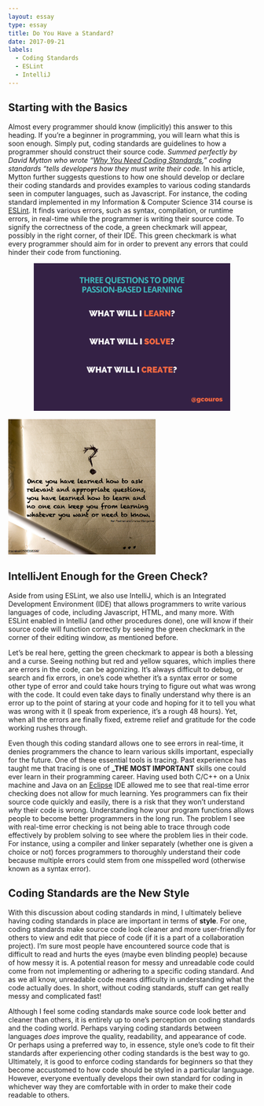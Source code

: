 ```yaml
---
layout: essay
type: essay
title: Do You Have a Standard?
date: 2017-09-21
labels:
  - Coding Standards
  - ESLint
  - IntelliJ
---
```


## Starting with the Basics

Almost every programmer should know (implicitly) this answer to this heading. If you’re a 
beginner in programming, you will learn what this is soon enough. Simply put, coding standards 
are guidelines to how a programmer should construct their source code. *Summed perfectly by 
David Mytton who wrote “[Why You Need Coding Standards](https://www.google.com/url?q=https://www.sitepoint.com/coding-standards/&sa=D&ust=1505977164874000&usg=AFQjCNGxpM_-kka-QARu434KQw1tE4R5Kw),” 
coding standards “tells developers how they must write their code.* In his article, 
Mytton further suggests questions to how one should develop or declare their coding standards 
and provides examples to various coding standards seen in computer languages, such as Javascript. 
For instance, the coding standard implemented in my Information & Computer Science 314 course is 
[ESLint](https://eslint.org/docs/about/). It finds various errors, such as syntax, compilation, or 
runtime errors, in real-time while the programmer is writing their source code. To signify the 
correctness of the code, a green checkmark will appear, possibly in the right corner, of their IDE. 
This green checkmark is what every programmer should aim for in order to prevent any errors that 
could hinder their code from functioning.  

<p align="center">
  <img class="ui rounded image" height="300" src="../images/learning.png">
</p>



<img class="ui left floated circular image" width="300" src="../images/learning2.png">

## IntelliJent Enough for the Green Check?

Aside from using ESLint, we also use IntelliJ, which is an Integrated Development Environment (IDE) 
that allows programmers to write various languages of code, including Javascript, HTML, and many more. 
With ESLint enabled in IntelliJ (and other procedures done), one will know if their source code will
function correctly by seeing the green checkmark in the corner of their editing window, as mentioned before. 

Let’s be real here, getting the green checkmark to appear is both a blessing and a curse. Seeing 
nothing but red and yellow squares, which implies there are errors in the code, can be agonizing. 
It’s always difficult to debug, or search and fix errors, in one’s code whether it’s a syntax 
error or some other type of error and could take hours trying to figure out what was wrong with 
the code. It could even take days to finally understand why there is an error up to the point of 
staring at your code and hoping for it to tell you what was wrong with it (I speak from experience, 
it’s a rough 48 hours). Yet, when all the errors are finally fixed, extreme relief and gratitude 
for the code working rushes through. 

Even though this coding standard allows one to see errors in real-time, it denies programmers the 
chance to learn various skills important, especially for the future. One of these essential tools is tracing. 
Past experience has taught me that tracing is one of **_THE MOST IMPORTANT** skills one could ever 
learn in their programming career. Having used both C/C++ on a Unix machine and Java on an 
[Eclipse](https://www.google.com/url?q=https://eclipse.org/ide/&sa=D&ust=1505975379795000&usg=AFQjCNHI1V59mkTEJcRExsaO5dYnd8Z_Pw) 
IDE allowed me to see that real-time error checking does not allow for much learning. Yes programmers 
can fix their source code quickly and easily, there is a risk that they won’t understand _why_ their 
code is wrong. Understanding how your program functions allows people to become better programmers 
in the long run. The problem I see with real-time error checking is not being able to trace through 
code effectively by problem solving to see where the problem lies in their code. For instance, 
using a compiler and linker separately (whether one is given a choice or not) forces programmers to
thoroughly understand their code because multiple errors could stem from one misspelled word 
(otherwise known as a syntax error).  

## Coding Standards are the New Style

With this discussion about coding standards in mind, I ultimately believe having coding standards 
in place are important in terms of **style**. For one, coding standards make source code look cleaner 
and more user-friendly for others to view and edit that piece of code (if it is a part of a 
collaboration project). I’m sure most people have encountered source code that is difficult to read 
and hurts the eyes (maybe even blinding people) because of how messy it is. A potential reason for messy 
and unreadable code could come from not implementing or adhering to a specific coding standard. And as 
we all know, unreadable code means difficulty in understanding what the code actually does. In short, 
without coding standards, stuff can get really messy and complicated fast!

Although I feel some coding standards make source code look better and cleaner than others, it is 
entirely up to one’s perception on coding standards and the coding world. Perhaps varying coding 
standards between languages *does* improve the quality, readability, and appearance of code. Or perhaps 
using a preferred way to, in essence, style one’s code to fit their standards after experiencing other 
coding standards is the best way to go. Ultimately, it is good to enforce coding standards for beginners 
so that they become accustomed to how code should be styled in a particular language. However, everyone 
eventually develops their own standard for coding in whichever way they are comfortable with in order 
to make their code readable to others. 
